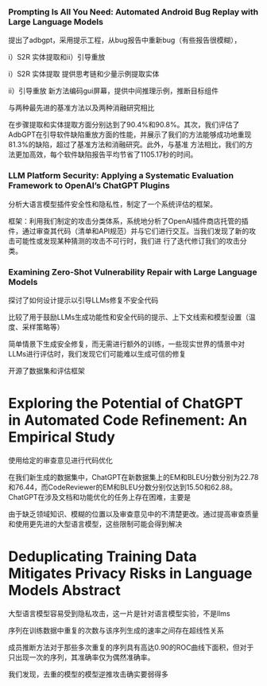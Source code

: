 ### Prompting Is All You Need: Automated Android Bug Replay with Large Language Models

提出了adbgpt，采用提示工程，从bug报告中重新bug（有些报告很模糊），

i）S2R 实体提取和ii）引导重放

i）S2R 实体提取 提供思考链和少量示例提取实体

ii）引导重放  新方法编码gui屏幕，提供中间推理示例，推断目标组件

与两种最先进的基准方法以及两种消融研究相比

在步骤提取和实体提取方面分别达到了90.4%和90.8%。其次，我们评估了AdbGPT在引导软件缺陷重放方面的性能，并展示了我们的方法能够成功地重现81.3%的缺陷，超过了基准方法和消融研究。此外，与基准
方法相比，我们的方法更加高效，每个软件缺陷报告平均节省了1105.17秒的时间。



### LLM Platform Security: Applying a Systematic Evaluation Framework to OpenAI’s ChatGPT Plugins 

分析大语言模型插件安全性和隐私性，制定了一个系统评估的框架。

框架：利用我们制定的攻击分类体系，系统地分析了OpenAI插件商店托管的插件，通过审查其代码（清单和API规范）并与它们进行交互。当我们发现了新的攻击可能性或发现某种猜测的攻击不可行时，我们进
行了迭代修订我们的攻击分类。



### Examining Zero-Shot Vulnerability Repair with Large Language Models

探讨了如何设计提示以引导LLMs修复不安全代码

比较了用于鼓励LLMs生成功能性和安全代码的提示、上下文线索和模型设置（温度、采样策略等）

简单情景下生成安全修复，而无需进行额外的训练，一些现实世界的情景中对LLMs进行评估时，我们发现它们可能难以生成可信的修复

开源了数据集和评估框架



# Exploring the Potential of ChatGPT in Automated Code Refinement: An Empirical Study

使用给定的审查意见进行代码优化

在我们新生成的数据集中，ChatGPT在新数据集上的EM和BLEU分数分别为22.78和76.44，而CodeReviewer的EM和BLEU分数分别仅达到15.50和62.88。ChatGPT在涉及文档和功能优化的任务上存在困难，主要是

由于缺乏领域知识、模糊的位置以及审查意见中的不清楚更改。通过提高审查质量和使用更先进的大型语言模型，这些限制可能会得到解决



# Deduplicating Training Data Mitigates Privacy Risks in Language Models Abstract

大型语言模型容易受到隐私攻击，这一片是针对语言模型实验，不是llms

序列在训练数据中重复的次数与该序列生成的速率之间存在超线性关系

成员推断方法对于那些多次重复的序列具有高达0.90的ROC曲线下面积，但对于只出现一次的序列，其准确率仅为偶然准确率。

我们发现，去重的模型的模型逆推攻击确实要弱得多